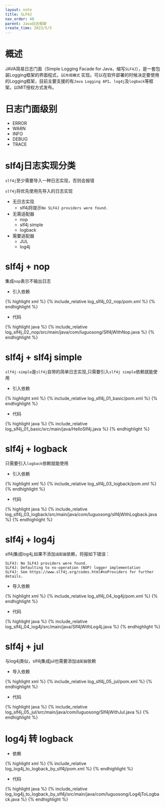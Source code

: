 ```yaml
---
layout: note
title: SLF4J
nav_order: 40
parent: Java日志框架
create_time: 2023/5/5
---
```


# 概述

JAVA简易日志门面（Simple Logging Facade for Java，缩写`SLF4J`），是一套包装Logging框架的界面程式，以`外观模式`
实现。可以在软件部署的时候决定要使用的Logging框架，目前主要支援的有`Java Logging API`、`log4j`及`logback`等框架。以MIT授权方式发布。

# 日志门面级别

- ERROR
- WARN
- INFO
- DEBUG
- TRACE

# slf4j日志实现分类

`slf4j`至少需要导入一种日志实现，否则会报错

`slf4j`将优先使用先导入的日志实现

- 无日志实现
    - slf4j将提示`No SLF4J providers were found.`
- 无需适配器
    - nop
    - slf4j simple
    - logback
- 需要适配器
  - JUL
  - log4j

# slf4j + nop

集成`nop`表示不输出日志

- 引入依赖

{% highlight xml %}
{% include_relative log_slf4j_02_nop/pom.xml %}
{% endhighlight %}

- 代码

{% highlight java %}
{% include_relative log_slf4j_02_nop/src/main/java/com/luguosong/Slf4jWithNop.java %}
{% endhighlight %}

# slf4j + slf4j simple

`slf4j-simple`是`slf4j`自带的简单日志实现,只需要引入`slf4j simple`依赖就能使用

- 引入依赖

{% highlight xml %}
{% include_relative log_slf4j_01_basic/pom.xml %}
{% endhighlight %}

- 代码

{% highlight java %}
{% include_relative log_slf4j_01_basic/src/main/java/HelloSlf4j.java %}
{% endhighlight %}

# slf4j + logback

只需要引入`logback`依赖就能使用

- 引入依赖

{% highlight xml %}
{% include_relative log_slf4j_03_logback/pom.xml %}
{% endhighlight %}

- 代码

{% highlight java %}
{% include_relative log_slf4j_03_logback/src/main/java/com/luguosong/slf4jWithLogback.java %}
{% endhighlight %}

# slf4j + log4j

slf4j集成log4j,如果不添加`适配器`依赖，将报如下错误：

````shell
SLF4J: No SLF4J providers were found.
SLF4J: Defaulting to no-operation (NOP) logger implementation
SLF4J: See https://www.slf4j.org/codes.html#noProviders for further details.
````

- 导入依赖

{% highlight xml %}
{% include_relative log_slf4j_04_log4j/pom.xml %}
{% endhighlight %}

- 代码

{% highlight java %}
{% include_relative log_slf4j_04_log4j/src/main/java/Slf4jWithLog4j.java %}
{% endhighlight %}

# slf4j + jul

与log4j类似，slf4j集成jul也需要添加`适配器`依赖

- 导入依赖

{% highlight xml %}
{% include_relative log_slf4j_05_jul/pom.xml %}
{% endhighlight %}

- 代码

{% highlight java %}
{% include_relative log_slf4j_05_jul/src/main/java/com/luguosong/Slf4jWithJul.java %}
{% endhighlight %}

# log4j 转 logback

- 依赖

{% highlight xml %}
{% include_relative log_log4j_to_logback_by_slf4j/pom.xml %}
{% endhighlight %}

- 代码

{% highlight java %}
{% include_relative log_log4j_to_logback_by_slf4j/src/main/java/com/luguosong/Log4jToLogback.java %}
{% endhighlight %}
